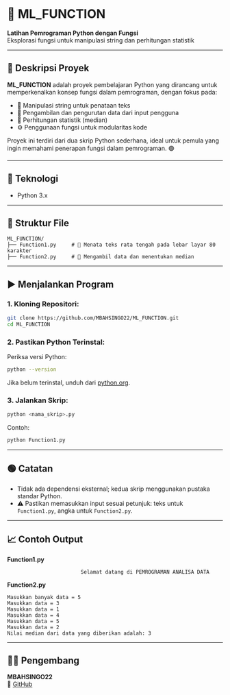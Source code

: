 # 📝 ML_FUNCTION

**Latihan Pemrograman Python dengan Fungsi**  
Eksplorasi fungsi untuk manipulasi string dan perhitungan statistik

---

## 📖 Deskripsi Proyek

**ML_FUNCTION** adalah proyek pembelajaran Python yang dirancang untuk memperkenalkan konsep fungsi dalam pemrograman, dengan fokus pada:

- 📝 Manipulasi string untuk penataan teks  
- 🔢 Pengambilan dan pengurutan data dari input pengguna  
- 🧮 Perhitungan statistik (median)  
- ⚙️ Penggunaan fungsi untuk modularitas kode

Proyek ini terdiri dari dua skrip Python sederhana, ideal untuk pemula yang ingin memahami penerapan fungsi dalam pemrograman. 🟢

---

## 🧠 Teknologi

- Python 3.x

---

## 📂 Struktur File

```
ML_FUNCTION/
├── Function1.py     # 📝 Menata teks rata tengah pada lebar layar 80 karakter
├── Function2.py     # 🔢 Mengambil data dan menentukan median
```

---

## ▶️ Menjalankan Program

### 1. Kloning Repositori:

```bash
git clone https://github.com/MBAHSINGO22/ML_FUNCTION.git
cd ML_FUNCTION
```

### 2. Pastikan Python Terinstal:

Periksa versi Python:

```bash
python --version
```

Jika belum terinstal, unduh dari [python.org](https://www.python.org/).

### 3. Jalankan Skrip:

```bash
python <nama_skrip>.py
```

Contoh:

```bash
python Function1.py
```

---

## 🟢 Catatan

- Tidak ada dependensi eksternal; kedua skrip menggunakan pustaka standar Python.
- ⚠️ Pastikan memasukkan input sesuai petunjuk: teks untuk `Function1.py`, angka untuk `Function2.py`.

---

## 📈 Contoh Output

**Function1.py**
```
                        Selamat datang di PEMROGRAMAN ANALISA DATA                        
```

**Function2.py**
```
Masukkan banyak data = 5
Masukkan data = 3
Masukkan data = 1
Masukkan data = 4
Masukkan data = 5
Masukkan data = 2
Nilai median dari data yang diberikan adalah: 3
```

---

## 👨‍💻 Pengembang

**MBAHSINGO22**  
🔗 [GitHub](https://github.com/MBAHSINGO22)
